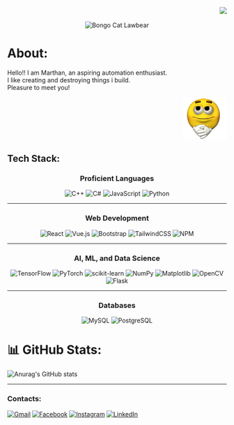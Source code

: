 <p align="right">
  <img src="https://media3.giphy.com/media/du3J3cXyzhj75IOgvA/giphy.gif" width="50">
</p>

<p align="center">
  <img src="https://media.tenor.com/PbdRZW-5F0EAAAAi/bongo-cat-lawbear.gif" width="100" alt="Bongo Cat Lawbear">
</p>




# About:

<p>Hello!! I am Marthan, an aspiring automation enthusiast. <br>
  I like creating and destroying things i build. <br>
  Pleasure to meet you!</p>

<p align="right">
  <img src="img/walla.png" width="100" alt="gentleman">
</p>




## Tech Stack:
<div align="center">

### Proficient Languages

![C++](https://img.shields.io/badge/C++-%2300599C.svg?style=for-the-badge&logo=c%2B%2B&logoColor=white)
![C#](https://img.shields.io/badge/C%23-%23239120.svg?style=for-the-badge&logo=csharp&logoColor=white)
![JavaScript](https://img.shields.io/badge/JavaScript-%23323330.svg?style=for-the-badge&logo=javascript&logoColor=%23F7DF1E)
![Python](https://img.shields.io/badge/Python-3670A0?style=for-the-badge&logo=python&logoColor=ffdd54)

---

### Web Development

![React](https://img.shields.io/badge/React-%2320232a.svg?style=for-the-badge&logo=react&logoColor=%2361DAFB)
![Vue.js](https://img.shields.io/badge/Vue.js-%2335495e.svg?style=for-the-badge&logo=vuedotjs&logoColor=%234FC08D)
![Bootstrap](https://img.shields.io/badge/Bootstrap-%238511FA.svg?style=for-the-badge&logo=bootstrap&logoColor=white)
![TailwindCSS](https://img.shields.io/badge/TailwindCSS-%2338B2AC.svg?style=for-the-badge&logo=tailwind-css&logoColor=white)
![NPM](https://img.shields.io/badge/NPM-%23CB3837.svg?style=for-the-badge&logo=npm&logoColor=white)

---

### AI, ML, and Data Science

![TensorFlow](https://img.shields.io/badge/TensorFlow-%23FF6F00.svg?style=for-the-badge&logo=TensorFlow&logoColor=white)
![PyTorch](https://img.shields.io/badge/PyTorch-%23EE4C2C.svg?style=for-the-badge&logo=PyTorch&logoColor=white)
![scikit-learn](https://img.shields.io/badge/Scikit--Learn-%23F7931E.svg?style=for-the-badge&logo=scikit-learn&logoColor=white)
![NumPy](https://img.shields.io/badge/NumPy-%23013243.svg?style=for-the-badge&logo=numpy&logoColor=white)
![Matplotlib](https://img.shields.io/badge/Matplotlib-%23ffffff.svg?style=for-the-badge&logo=Matplotlib&logoColor=black)
![OpenCV](https://img.shields.io/badge/OpenCV-%23white.svg?style=for-the-badge&logo=opencv&logoColor=white)
![Flask](https://img.shields.io/badge/Flask-%23000.svg?style=for-the-badge&logo=flask&logoColor=white)

---

### Databases

![MySQL](https://img.shields.io/badge/MySQL-4479A1.svg?style=for-the-badge&logo=mysql&logoColor=white)
![PostgreSQL](https://img.shields.io/badge/PostgreSQL-%23316192.svg?style=for-the-badge&logo=postgresql&logoColor=white)

</div>



# 📊 GitHub Stats:
![Anurag's GitHub stats](https://github-readme-stats.vercel.app/api?username=bikemaster2331&show_icons=true&theme=transparent)

---

### Contacts:
[![Gmail](https://img.shields.io/badge/Gmail-D14836?logo=gmail&logoColor=white)](mailto:marthan.lanuzga@gmail.com)
[![Facebook](https://img.shields.io/badge/Facebook-%231877F2.svg?logo=Facebook&logoColor=white)](https://facebook.com/marthan.lanuzga) 
[![Instagram](https://img.shields.io/badge/Instagram-%23E4405F.svg?logo=Instagram&logoColor=white)](https://instagram.com/tanlanuzga) 
[![LinkedIn](https://img.shields.io/badge/LinkedIn-%230077B5.svg?logo=linkedin&logoColor=white)](https://linkedin.com/in/marthanlanuzga)




<!-- Proudly created with GPRM ( https://gprm.itsvg.in ) -->
